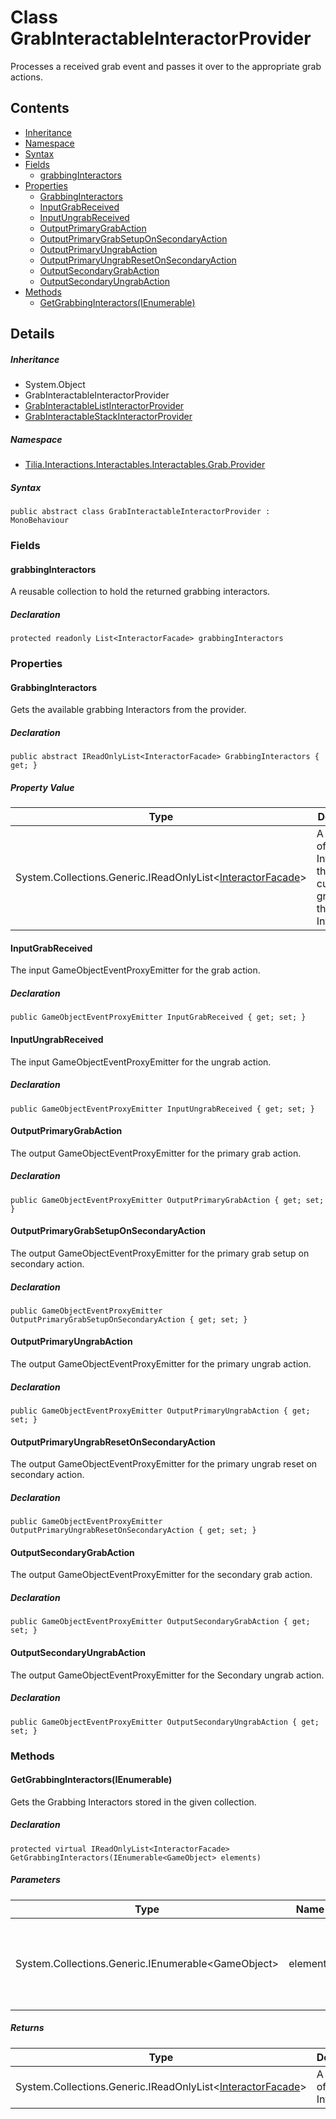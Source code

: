# Class GrabInteractableInteractorProvider

Processes a received grab event and passes it over to the appropriate grab actions.

## Contents

* [Inheritance]
* [Namespace]
* [Syntax]
* [Fields]
  * [grabbingInteractors]
* [Properties]
  * [GrabbingInteractors]
  * [InputGrabReceived]
  * [InputUngrabReceived]
  * [OutputPrimaryGrabAction]
  * [OutputPrimaryGrabSetupOnSecondaryAction]
  * [OutputPrimaryUngrabAction]
  * [OutputPrimaryUngrabResetOnSecondaryAction]
  * [OutputSecondaryGrabAction]
  * [OutputSecondaryUngrabAction]
* [Methods]
  * [GetGrabbingInteractors(IEnumerable<GameObject>)]

## Details

##### Inheritance

* System.Object
* GrabInteractableInteractorProvider
* [GrabInteractableListInteractorProvider]
* [GrabInteractableStackInteractorProvider]

##### Namespace

* [Tilia.Interactions.Interactables.Interactables.Grab.Provider]

##### Syntax

```
public abstract class GrabInteractableInteractorProvider : MonoBehaviour
```

### Fields

#### grabbingInteractors

A reusable collection to hold the returned grabbing interactors.

##### Declaration

```
protected readonly List<InteractorFacade> grabbingInteractors
```

### Properties

#### GrabbingInteractors

Gets the available grabbing Interactors from the provider.

##### Declaration

```
public abstract IReadOnlyList<InteractorFacade> GrabbingInteractors { get; }
```

##### Property Value

| Type | Description |
| --- | --- |
| System.Collections.Generic.IReadOnlyList<[InteractorFacade]\> | A collection of Interactors that are currently grabbing the Interactable. |

#### InputGrabReceived

The input GameObjectEventProxyEmitter for the grab action.

##### Declaration

```
public GameObjectEventProxyEmitter InputGrabReceived { get; set; }
```

#### InputUngrabReceived

The input GameObjectEventProxyEmitter for the ungrab action.

##### Declaration

```
public GameObjectEventProxyEmitter InputUngrabReceived { get; set; }
```

#### OutputPrimaryGrabAction

The output GameObjectEventProxyEmitter for the primary grab action.

##### Declaration

```
public GameObjectEventProxyEmitter OutputPrimaryGrabAction { get; set; }
```

#### OutputPrimaryGrabSetupOnSecondaryAction

The output GameObjectEventProxyEmitter for the primary grab setup on secondary action.

##### Declaration

```
public GameObjectEventProxyEmitter OutputPrimaryGrabSetupOnSecondaryAction { get; set; }
```

#### OutputPrimaryUngrabAction

The output GameObjectEventProxyEmitter for the primary ungrab action.

##### Declaration

```
public GameObjectEventProxyEmitter OutputPrimaryUngrabAction { get; set; }
```

#### OutputPrimaryUngrabResetOnSecondaryAction

The output GameObjectEventProxyEmitter for the primary ungrab reset on secondary action.

##### Declaration

```
public GameObjectEventProxyEmitter OutputPrimaryUngrabResetOnSecondaryAction { get; set; }
```

#### OutputSecondaryGrabAction

The output GameObjectEventProxyEmitter for the secondary grab action.

##### Declaration

```
public GameObjectEventProxyEmitter OutputSecondaryGrabAction { get; set; }
```

#### OutputSecondaryUngrabAction

The output GameObjectEventProxyEmitter for the Secondary ungrab action.

##### Declaration

```
public GameObjectEventProxyEmitter OutputSecondaryUngrabAction { get; set; }
```

### Methods

#### GetGrabbingInteractors(IEnumerable<GameObject>)

Gets the Grabbing Interactors stored in the given collection.

##### Declaration

```
protected virtual IReadOnlyList<InteractorFacade> GetGrabbingInteractors(IEnumerable<GameObject> elements)
```

##### Parameters

| Type | Name | Description |
| --- | --- | --- |
| System.Collections.Generic.IEnumerable<GameObject\> | elements | The collection to retrieve the Grabbing Interactors from. |

##### Returns

| Type | Description |
| --- | --- |
| System.Collections.Generic.IReadOnlyList<[InteractorFacade]\> | A collection of Grabbing Interactors. |

[GrabInteractableListInteractorProvider]: GrabInteractableListInteractorProvider.md
[GrabInteractableStackInteractorProvider]: GrabInteractableStackInteractorProvider.md
[Tilia.Interactions.Interactables.Interactables.Grab.Provider]: README.md
[InteractorFacade]: ../../../Interactors/InteractorFacade.md
[Inheritance]: #Inheritance
[Namespace]: #Namespace
[Syntax]: #Syntax
[Fields]: #Fields
[grabbingInteractors]: #grabbingInteractors
[Properties]: #Properties
[GrabbingInteractors]: #GrabbingInteractors
[InputGrabReceived]: #InputGrabReceived
[InputUngrabReceived]: #InputUngrabReceived
[OutputPrimaryGrabAction]: #OutputPrimaryGrabAction
[OutputPrimaryGrabSetupOnSecondaryAction]: #OutputPrimaryGrabSetupOnSecondaryAction
[OutputPrimaryUngrabAction]: #OutputPrimaryUngrabAction
[OutputPrimaryUngrabResetOnSecondaryAction]: #OutputPrimaryUngrabResetOnSecondaryAction
[OutputSecondaryGrabAction]: #OutputSecondaryGrabAction
[OutputSecondaryUngrabAction]: #OutputSecondaryUngrabAction
[Methods]: #Methods
[GetGrabbingInteractors(IEnumerable<GameObject>)]: #GetGrabbingInteractorsIEnumerable<GameObject>
